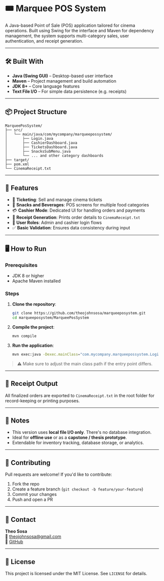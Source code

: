 # 🎟️ Marquee POS System

A Java-based Point of Sale (POS) application tailored for cinema operations. Built using Swing for the interface and Maven for dependency management, the system supports multi-category sales, user authentication, and receipt generation.

---

## 🛠️ Built With

- **Java (Swing GUI)** – Desktop-based user interface  
- **Maven** – Project management and build automation  
- **JDK 8+** – Core language features  
- **Text File I/O** – For simple data persistence (e.g. receipts)

---

## 📦 Project Structure

```
MarqueePosSystem/
├── src/
│   └── main/java/com/mycompany/marqueepossystem/
│       ├── Login.java
│       ├── CashierDashboard.java
│       ├── TicketsDashboard.java
│       ├── SnacksSubMenu.java
│       └── ... and other category dashboards
├── target/
├── pom.xml
└── CinemaReceipt.txt
```

---

## 🚀 Features

- 🎫 **Ticketing**: Sell and manage cinema tickets
- 🍿 **Snacks and Beverages**: POS screens for multiple food categories
- 💳 **Cashier Mode**: Dedicated UI for handling orders and payments
- 🧾 **Receipt Generation**: Prints order details to `CinemaReceipt.txt`
- 👥 **User Roles**: Admin and cashier login flows
- ✅ **Basic Validation**: Ensures data consistency during input

---

## 🖥️ How to Run

### Prerequisites

- JDK 8 or higher
- Apache Maven installed

### Steps

1. **Clone the repository**:
   ```bash
   git clone https://github.com/theojohnsosa/marqueeposystem.git
   cd marqueeposystem/MarqueePosSystem
   ```

2. **Compile the project**:
   ```bash
   mvn compile
   ```

3. **Run the application**:
   ```bash
   mvn exec:java -Dexec.mainClass="com.mycompany.marqueepossystem.Login"
   ```

> ⚠️ Make sure to adjust the main class path if the entry point differs.

---

## 📄 Receipt Output

All finalized orders are exported to `CinemaReceipt.txt` in the root folder for record-keeping or printing purposes.

---

## 📌 Notes

- This version uses **local file I/O only**. There's no database integration.
- Ideal for **offline use** or as a **capstone / thesis prototype**.
- Extendable for inventory tracking, database storage, or analytics.

---

## 🤝 Contributing

Pull requests are welcome! If you'd like to contribute:
1. Fork the repo
2. Create a feature branch (`git checkout -b feature/your-feature`)
3. Commit your changes
4. Push and open a PR

---

## 📧 Contact

**Theo Sosa**  
📧 theojohnsosa@gmail.com  
🔗 [GitHub](https://github.com/theojohnsosa)

---

## 📝 License

This project is licensed under the MIT License. See `LICENSE` for details.
